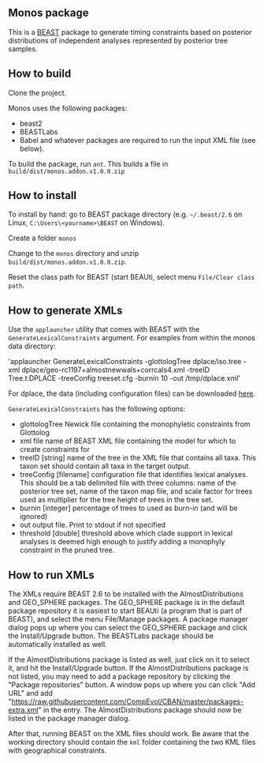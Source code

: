 ## Monos package

This is a [BEAST](http://beast2.org) package to generate timing constraints based on posterior distributions of independent analyses represented by posterior tree samples.


## How to build

Clone the project.

Monos uses the following packages:

* beast2
* BEASTLabs
* Babel
and whatever packages are required to run the input XML file (see below).

To build the package, run `ant`. This builds a file in `build/dist/monos.addon.v1.0.0.zip`

## How to install

To install by hand: go to BEAST package directory (e.g. `~/.beast/2.6` on Linux, `C:\Users\<yourname>\BEAST` on Windows).

Create a folder `monos`

Change to the `monos` directory and unzip `build/dist/monos.addon.v1.0.0.zip`.

Reset the class path for BEAST (start BEAUti, select menu `File/Clear class path`.

## How to generate XMLs


Use the `applauncher` utility that comes with BEAST with the `GenerateLexicalConstraints` argument. For examples from within the monos data directory:

'applauncher GenerateLexicalConstraints -glottologTree dplace/iso.tree -xml dplace/geo-rc1197+almostnewwals+corrcals4.xml -treeID Tree.t:DPLACE -treeConfig treeset.cfg -burnin 10 -out /tmp/dplace.xml'

For dplace, the data (including configuration files) can be downloaded [here](https://github.com/rbouckaert/monos/releases/download/v0.0.1/monos-data.tgz).


`GenerateLexicalConstraints` has the following options:

* glottologTree 	Newick file containing the monophyletic constraints from Glottolog
* xml 	file name of BEAST XML file containing the model for which to create constraints for
* treeID [string]	name of the tree in the XML file that contains all taxa. This taxon set should contain all taxa in the target output.
* treeConfig [filename]	configuration file that identifies lexical analyses. This should be a tab delimited file with three columns: name of the posterior tree set, name of the taxon map file, and scale factor for trees used as multiplier for the tree height of trees in the tree set.
* burnin [integer]	percentage of trees to used as burn-in (and will be ignored)
* out 	output file. Print to stdout if not specified
* threshold [double]	threshold above which clade support in lexical analyses is deemed high enough to justify adding a monophyly constraint in the pruned tree.

## How to run XMLs

The XMLs require BEAST 2.6 to be installed with the AlmostDistributions and GEO_SPHERE packages. 
The GEO_SPHERE package is in the default package repository it is easiest to start BEAUti (a program that is part of BEAST), and select the menu File/Manage packages. A package manager dialog pops up where you can select the GEO_SPHERE package and click the Install/Upgrade button. The BEASTLabs package should be automatically installed as well.

If the AlmostDistributions package is listed as well, just click on it to select it, and hit the Install/Upgrade button. If the AlmostDistributions package is not listed, you may need to add a package repository by clicking the "Package repositories" button. A window pops up where you can click "Add URL" and add "https://raw.githubusercontent.com/CompEvol/CBAN/master/packages-extra.xml" in the entry. The AlmostDistributions package should now be listed in the package manager dialog.

After that, running BEAST on the XML files should work. Be aware that the working directory should contain the `kml` folder containing the two KML files with geographical constraints.



